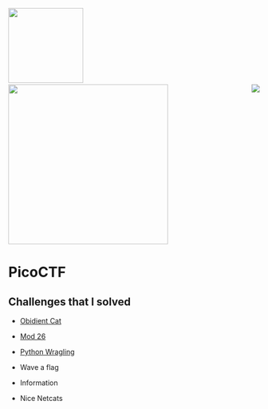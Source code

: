 <img src ="https://img.shields.io/badge/PicoGym%20Score-60%20-blueviolet" width = 150 /> &nbsp;&nbsp;&nbsp;&nbsp; &nbsp;&nbsp;&nbsp; <a href ="https://play.picoctf.org/users/Stephen_Nedumbally"><img src ="https://img.shields.io/badge/PicoCTF%20Username-Stephen__Nedumbally%20-brightgreen" width = 320 /></a>
<a href ="https://play.picoctf.org/practice?"><img src ="https://picoctf.org/img/logos/picoctf-logo-horizontal-white.svg" align = "right" /></a>

# PicoCTF 
<h2>
Challenges that I solved</h2>

* [Obidient Cat](https://github.com/Drupad-DeV/Bi0s-Tasks/tree/main/PicoCTf/Obidient%20Cat)

* [Mod 26](https://github.com/Drupad-DeV/Bi0s-Tasks/tree/main/PicoCTf/Mod%2060)
* [Python Wragling](https://github.com/Drupad-DeV/Bi0s-Tasks/tree/main/PicoCTf/Python%20Wragling)
* Wave a flag
* Information
* Nice Netcats
